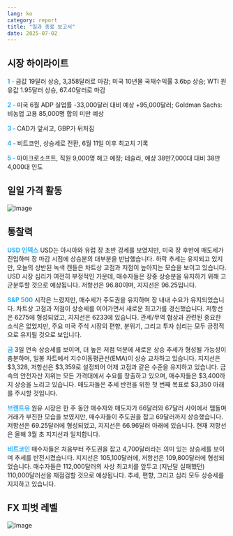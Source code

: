 ```yaml
---
lang: ko
category: report
title: "일과 종료 보고서"
date: 2025-07-02
---
```



<h2>시장 하이라이트</h2>
<strong style="color: #2caef7;">1 - </strong> 금값 19달러 상승, 3,358달러로 마감; 미국 10년물 국채수익률 3.6bp 상승; WTI 원유값 1.95달러 상승, 67.40달러로 마감

<strong style="color: #2caef7;">2 - </strong> 미국 6월 ADP 실업률 -33,000달러 대비 예상 +95,000달러; Goldman Sachs: 비농업 고용 85,000명 합의 미만 예상

<strong style="color: #2caef7;">3 - </strong> CAD가 앞서고, GBP가 뒤처짐


<strong style="color: #2caef7;">4 - </strong> 비트코인, 상승세로 전환, 6월 11일 이후 최고치 기록


<strong style="color: #2caef7;">5 - </strong> 마이크로소프트, 직원 9,000명 해고 예정; 테슬라, 예상 38만7,000대 대비 38만4,000대 인도




<h2>일일 가격 활동</h2>
<img src="https://markleighedu.github.io/img/Jul-2025/02-Jul-2025/price.jpg" alt="Image"/>

<h2>통찰력</h2>
<strong style="color: #2caef7;">USD 인덱스</strong> USD는 아시아와 유럽 장 초반 강세를 보였지만, 미국 장 후반에 매도세가 진입하며 장 마감 시점에 상승분의 대부분을 반납했습니다. 하락 추세는 유지되고 있지만, 오늘의 상반된 녹색 캔들은 차트상 고점과 저점이 높아지는 모습을 보이고 있습니다. USD 시장 심리가 여전히 부정적인 가운데, 매수자들은 장중 상승분을 유지하기 위해 고군분투할 것으로 예상됩니다. 저항선은 96.80이며, 지지선은 96.25입니다.

<strong style="color: #2caef7;">S&P 500</strong> 시작은 느렸지만, 매수세가 주도권을 유지하며 장 내내 수요가 유지되었습니다. 차트상 고점과 저점이 상승세를 이어가면서 새로운 최고가를 경신했습니다. 저항선은 6275에 형성되었고, 지지선은 6233에 있습니다. 관세/무역 협상과 관련된 중요한 소식은 없었지만, 주요 미국 주식 시장의 편향, 분위기, 그리고 투자 심리는 모두 긍정적으로 유지될 것으로 보입니다.

<strong style="color: #2caef7;">금</strong> 3일 연속 상승세를 보이며, 더 높은 저점 덕분에 새로운 상승 추세가 형성될 가능성이 충분하며, 일봉 차트에서 지수이동평균선(EMA)이 상승 교차하고 있습니다. 지지선은 $3,328, 저항선은 $3,359로 설정되어 어제 고점과 같은 수준을 유지하고 있습니다. 금속의 안전자산 지위는 모든 가격대에서 수요를 창출하고 있으며, 매수자들은 $3,400까지 상승을 노리고 있습니다. 매도자들은 추세 반전을 위한 첫 번째 목표로 $3,350 아래를 주시할 것입니다.

<strong style="color: #2caef7;">브렌트유</strong> 원유 시장은 한 주 동안 매수자와 매도자가 66달러와 67달러 사이에서 맴돌며 거래가 부진한 모습을 보였지만, 매수자들이 주도권을 잡고 69달러까지 상승했습니다. 저항선은 69.25달러에 형성되었고, 지지선은 66.96달러 아래에 있습니다. 현재 저항선은 올해 3월 초 지지선과 일치합니다.

<strong style="color: #2caef7;">비트코인</strong> 매수자들은 처음부터 주도권을 잡고 4,700달러라는 의미 있는 상승세를 보이며 추세를 반전시켰습니다. 지지선은 105,100달러에, 저항선은 109,800달러에 형성되었습니다. 매수자들은 112,000달러의 사상 최고치를 앞두고 (지난달 실패했던) 110,000달러선을 재점검할 것으로 예상됩니다. 추세, 편향, 그리고 심리 모두 상승세를 지지하고 있습니다.



<h2>FX 피벗 레벨</h2>
<img src="https://markleighedu.github.io/img/Jul-2025/02-Jul-2025/pivot.jpg" alt="Image"/>